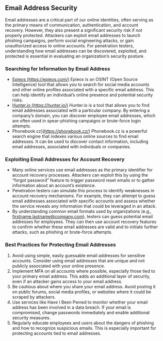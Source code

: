 ## Email Address Security

Email addresses are a critical part of our online identities, often serving as the primary means of communication, authentication, and account recovery. However, they also present a significant security risk if not properly protected. Attackers can exploit email addresses to launch phishing campaigns, perform social engineering attacks, or gain unauthorized access to online accounts. For penetration testers, understanding how email addresses can be discovered, exploited, and protected is essential in evaluating an organization’s security posture.

### Searching for Information by Email Address

- [Epieos (https://epieos.com/)](https://epieos.com/) Epieos is an OSINT (Open Source Intelligence) tool that allows you to search for social media accounts and other online profiles associated with a specific email address. This can help identify an individual’s online presence and potential security risks.
- [Hunter.io (https://hunter.io/)](https://hunter.io/) Hunter.io is a tool that allows you to find email addresses associated with a particular company. By entering a company’s domain, you can discover employee email addresses, which are often used in spear-phishing campaigns or brute-force login attempts.
- Phonebook.cz](https://phonebook.cz/) Phonebook.cz is a powerful search engine that indexes various online sources to find email addresses. It can be used to discover contact information, including email addresses, associated with individuals or companies.

### Exploiting Email Addresses for Account Recovery

- Many online services use email addresses as the primary identifier for account recovery processes. Attackers can exploit this by using the “forgot password” feature to trigger password reset emails or to gather information about an account’s existence.
- Penetration testers can simulate this process to identify weaknesses in account recovery mechanisms. For example, they can attempt to guess email addresses associated with specific accounts and assess whether the service reveals any information that could be leveraged in an attack.
- By understanding common email formats used by organizations (e.g., firstname.lastname@company.com), testers can guess potential email addresses for employees. They can then use account recovery features to confirm whether these email addresses are valid and to initiate further attacks, such as phishing or brute-force attempts.

### Best Practices for Protecting Email Addresses

1. Avoid using simple, easily guessable email addresses for sensitive accounts. Consider using email addresses that are unique and not publicly associated with your online presence.
2. Implement MFA on all accounts where possible, especially those tied to your primary email address. This adds an additional layer of security, even if an attacker gains access to your email address.
3. Be cautious about where you share your email address. Avoid posting it on public forums, social media profiles, or websites where it could be scraped by attackers.
4. Use services like Have I Been Pwned to monitor whether your email address has been involved in a data breach. If your email is compromised, change passwords immediately and enable additional security measures.
5. Regularly educate employees and users about the dangers of phishing and how to recognize suspicious emails. This is especially important for protecting accounts tied to email addresses.
